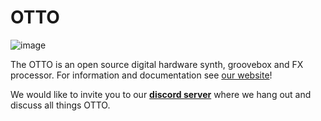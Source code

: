 # OTTO
![image](https://user-images.githubusercontent.com/3133596/128610052-d22a7420-2245-4c5f-8785-9c474ee35d91.png)

The OTTO is an open source digital hardware synth, groovebox and FX processor. For information and documentation see [our website](https://bitfieldaudio.com)!

We would like to invite you to our **[discord server](https://discord.gg/4cV9Ucz)** where we hang out and discuss all things OTTO.
